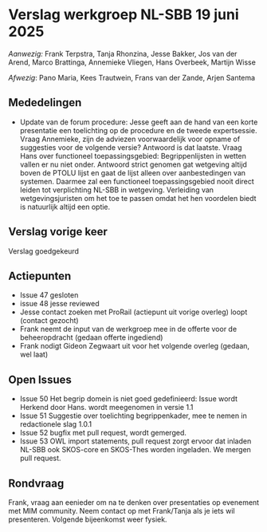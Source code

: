 
# Verslag werkgroep NL-SBB 19 juni 2025

*Aanwezig:* Frank Terpstra, Tanja Rhonzina, Jesse Bakker, Jos van der Arend, Marco Brattinga, Annemieke Vliegen, Hans Overbeek, Martijn Wisse 

*Afwezig*: Pano Maria, Kees Trautwein, Frans van der Zande, Arjen Santema

## Mededelingen

- Update van de forum procedure: Jesse geeft aan de hand van een korte presentatie een toelichting op de procedure en de tweede expertsessie. Vraag Annemieke, zijn de adviezen voorwaardelijk voor opname of suggesties voor de volgende versie? Antwoord is dat laatste. Vraag Hans over functioneel toepassingsgebied: Begrippenlijsten in wetten vallen er nu niet onder. Antwoord strict genomen gat wetgeving altijd boven de PTOLU lijst en gaat de lijst alleen over aanbestedingen van systemen. Daarmee zal een functioneel toepassingsgebied nooit direct leiden tot verplichting NL-SBB in wetgeving. Verleiding van wetgevingsjuristen om het toe te passen omdat het hen voordelen biedt is natuurlijk altijd een optie.

## Verslag vorige keer
Verslag goedgekeurd

## Actiepunten
- Issue 47 gesloten	
- issue 48 jesse reviewed
- Jesse contact zoeken met ProRail (actiepunt uit vorige overleg) loopt (contact gezocht)
- Frank neemt de input van de werkgroep mee in de offerte voor de beheeropdracht (gedaan offerte ingediend)
- Frank nodigt Gideon Zegwaart uit voor het volgende overleg (gedaan, wel laat)

## Open Issues
- Issue 50 Het begrip domein is niet goed gedefinieerd: Issue wordt Herkend door Hans. wordt meegenomen in versie 1.1
- Issue 51 Suggestie over toelichting begrippenkader, mee te nemen in redactionele slag 1.0.1
- Issue 52 bugfix met pull request, wordt gemerged.
- Issue 53 OWL import statements, pull request zorgt ervoor dat inladen NL-SBB ook SKOS-core en SKOS-Thes worden ingeladen. We mergen pull request.

## Rondvraag
Frank, vraag aan eenieder om na te denken over presentaties op evenement met MIM community. Neem contact op met Frank/Tanja als je iets wil presenteren.
Volgende bijeenkomst weer fysiek.
